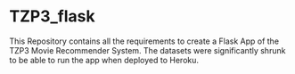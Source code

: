 # TZP3_flask

This Repository contains all the requirements to create a Flask App of the TZP3 Movie Recommender System.
The datasets were significantly shrunk to be able to run the app when deployed to Heroku.